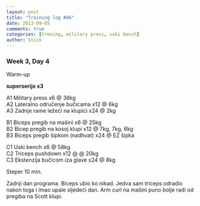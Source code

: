 ```yaml
---
layout: post
title: "Training log #86"
date: 2013-09-05
comments: true
categories: [trening, military press, uski bench]
author: Stick
---
```


### Week 3, Day 4  

Warm-up  

**superserije x3**  

A1 Military press x6 @ 38kg  
A2 Lateralno odručenje bučicama x12 @ 6kg  
A3 Zadnje rame ležeći na klupici x24 @ 2kg  

B1 Biceps pregib na mašini x6 @ 25kg   
B2 Bicep pregib na kosoj klupi x12 @ 7kg, 7kg, 6kg   
B3 Biceps pregib šipkom (nadhvat) x24 @ EZ šipka   

C1 Uski bench x6 @ 58kg  
C2 Triceps pushdown x12 @ @ 20kg  
C3 Ekstenzija bučicom iza glave x24 @ 8kg  

Steper 10 min.  

Zadnji dan programa. Biceps ubio ko nikad. Jedva sam triceps odradio nakon toga i imao upale sljedeći dan. Arm curl na mašini puno bolje radi od pregiba na Scott klupi. 